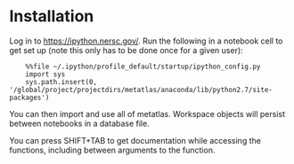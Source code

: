 Installation
============

Log in to <https://ipython.nersc.gov/>. Run the following in a notebook
cell to get set up (note this only has to be done once for a given
user):

```
    %%file ~/.ipython/profile_default/startup/ipython_config.py
    import sys
    sys.path.insert(0, '/global/project/projectdirs/metatlas/anaconda/lib/python2.7/site-packages')
```

You can then import and use all of metatlas. Workspace objects will
persist between notebooks in a database file.

You can press SHIFT+TAB to get documentation while accessing the
functions, including between arguments to the function.
